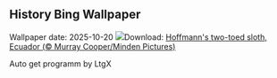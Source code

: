 ## History Bing Wallpaper
Wallpaper date: 2025-10-20
![](https://www.bing.com/th?id=OHR.HoffmansSloth_EN-IN5791944610_UHD.jpg&w=1000)Download: [Hoffmann's two-toed sloth, Ecuador (© Murray Cooper/Minden Pictures)](https://www.bing.com/th?id=OHR.HoffmansSloth_EN-IN5791944610_UHD.jpg)

Auto get programm by LtgX
